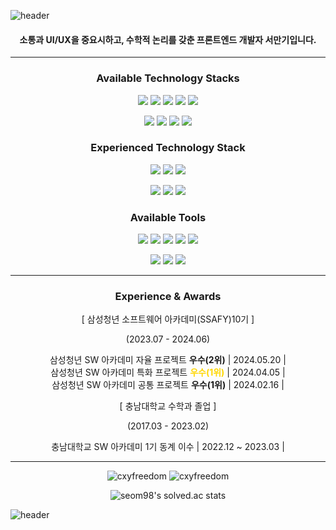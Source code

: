 ![header](https://capsule-render.vercel.app/api?type=waving&height=170&color=gradient&customColorList=0,1&text=seom98's%20GitHub&animation=twinkling&textBg=false&fontSize=40&desc=Front-End%20Developer&descAlignY=48&fontAlignY=30&reversal=true&fontColor=ffffff)

<div align="center">

#### 소통과 UI/UX을 중요시하고, 수학적 논리를 갖춘 프론트엔드 개발자 서만기입니다.

---


### Available Technology Stacks
<p>
   <img src="https://img.shields.io/badge/javascript-F7DF1E?style=for-the-badge&logo=javascript&logoColor=black"/>
   <img src="https://img.shields.io/badge/react.js-61DAFB?style=for-the-badge&logo=react&logoColor=black"/>
   <img src="https://img.shields.io/badge/node.js-339933?style=for-the-badge&logo=Node.js&logoColor=white"/>
   <img src="https://img.shields.io/badge/flutter-02569B?style=for-the-badge&logo=flutter&logoColor=white"/>
   <img src="https://img.shields.io/badge/dart-0175C2?style=for-the-badge&logo=dart&logoColor=white"/>
</p>
<p>
   <img src="https://img.shields.io/badge/html5-E34F26?style=for-the-badge&logo=html5&logoColor=white"/>
   <img src="https://img.shields.io/badge/css3-1572B6?style=for-the-badge&logo=css3&logoColor=white"/>
   <img src="https://img.shields.io/badge/module.css-000000?style=for-the-badge&logoColor=white"/>
   <img src="https://img.shields.io/badge/java-FC4C02?style=for-the-badge&logo=#java&logoColor=white"/>
</p>

### Experienced Technology Stack
<p>
   <img src="https://img.shields.io/badge/typescript-3178C6?style=for-the-badge&logo=typescript&logoColor=white"/>
   <img src="https://img.shields.io/badge/vue.js-4FC08D?style=for-the-badge&logo=vue.js&logoColor=white"/>
   <img src="https://img.shields.io/badge/styledcomponents-DB7093?style=for-the-badge&logo=styledcomponents&logoColor=white"/>     
</p>
<p>
   <img src="https://img.shields.io/badge/spring-6DB33F?style=for-the-badge&logo=spring&logoColor=white"/>
   <img src="https://img.shields.io/badge/springboot-1E811F?style=for-the-badge&logo=springboot&logoColor=white"/>
   <img src="https://img.shields.io/badge/mysql-4479A1?style=for-the-badge&logo=mysql&logoColor=white"/>  
</p>

### Available Tools
<p>
   <img src="https://img.shields.io/badge/git-F05032?style=for-the-badge&logo=git&logoColor=white"/>
   <img src="https://img.shields.io/badge/github-181717?style=for-the-badge&logo=github&logoColor=white"/>
   <img src="https://img.shields.io/badge/gitlab-FC6D26?style=for-the-badge&logo=gitlab&logoColor=white"/>
   <img src="https://img.shields.io/badge/jira-0052CC?style=for-the-badge&logo=jira&logoColor=white"/>
   <img src="https://img.shields.io/badge/notion-000000?style=for-the-badge&logo=notion&logoColor=white"/>
</p>
<p>
   <img src="https://img.shields.io/badge/figma-F24E1E?style=for-the-badge&logo=figma&logoColor=white"/>
   <img src="https://img.shields.io/badge/illustrator-FF9A00?style=for-the-badge&logo=adobeillustrator&logoColor=white"/>
   <img src="https://img.shields.io/badge/VSCode-007ACC?style=for-the-badge&logo=visualStudioCode&logoColor=white"/>
</p>

---

### Experience & Awards
[ 삼성청년 소프트웨어 아카데미(SSAFY)10기 ]

(2023.07 - 2024.06)

삼성청년 SW 아카데미 자율 프로젝트 **<span style="color::#C0C0C0">우수(2위)</span>** | 2024.05.20 |   
삼성청년 SW 아카데미 특화 프로젝트 **<span style="color:#FFD700">우수(1위)</span>** | 2024.04.05 |   
삼성청년 SW 아카데미 공통 프로젝트 **<span style="color=#FFD700">우수(1위)</span>** | 2024.02.16 |   

[ 충남대학교 수학과 졸업 ]

(2017.03 - 2023.02)   

충남대학교 SW 아카데미 1기 동계 이수 | 2022.12 ~ 2023.03 |   

---

<p><img src="https://github-readme-stats.vercel.app/api?username=seom98&hide_title=true&hide_border=true&theme=dracula&hide_border=false&include_all_commits=false&count_private=false" alt="cxyfreedom" /> <img src="https://github-readme-stats.vercel.app/api/top-langs/?username=seom98&theme=dracula&hide_border=false&include_all_commits=false&count_private=false&layout=compact" alt="cxyfreedom" /></p>
   
![seom98's solved.ac stats](https://github-readme-solvedac.hyp3rflow.vercel.app/api/?handle=seem98&bg_color=00000000)
</div>

![header](https://capsule-render.vercel.app/api?type=waving&height=120&color=gradient&customColorList=0,1&animation=twinkling&textBg=false&fontSize=40&descAlignY=48&fontAlignY=30&reversal=true&fontColor=ffffff&section=footer)

<!--
**seom98/seom98** is a ✨ _special_ ✨ repository because its `README.md` (this file) appears on your GitHub profile.

Here are some ideas to get you started:

- 🔭 I’m currently working on ...
- 🌱 I’m currently learning ...
- 👯 I’m looking to collaborate on ...
- 🤔 I’m looking for help with ...
- 💬 Ask me about ...
- 📫 How to reach me: ...
- 😄 Pronouns: ...
- ⚡ Fun fact: ...
-->
